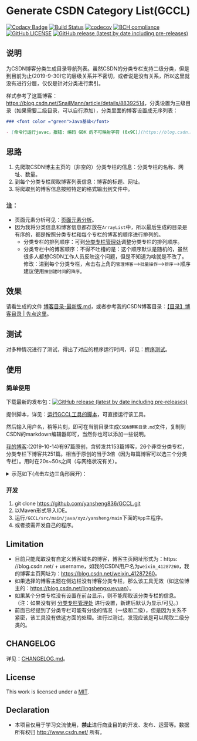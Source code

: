 # Generate CSDN Category List(GCCL)

[![Codacy Badge](https://app.codacy.com/project/badge/Grade/73584fbffb924a42827f373819f7f419)](https://www.codacy.com/gh/yansheng836/GCCL/dashboard?utm_source=github.com&amp;utm_medium=referral&amp;utm_content=yansheng836/GCCL&amp;utm_campaign=Badge_Grade)
[![Build Status](https://travis-ci.org/yansheng836/GCCL.svg?branch=master)](https://travis-ci.org/yansheng836/GCCL)
[![codecov](https://codecov.io/gh/yansheng836/GCCL/branch/master/graph/badge.svg)](https://codecov.io/gh/yansheng836/GCCL)
[![BCH compliance](https://bettercodehub.com/edge/badge/yansheng836/GCCL?branch=master)](https://bettercodehub.com/)
[![GitHub LICENSE ](https://img.shields.io/github/license/yansheng836/GCCL)](https://github.com/yansheng836/GCCL/blob/master/LICENSE.txt)
[![GitHub release (latest by date including pre-releases)](https://img.shields.io/github/v/release/yansheng836/GCCL?include_prereleases)](https://github.com/yansheng836/GCCL/releases)

## 说明

为CSDN博客分类生成目录导航列表。虽然CSDN的分类专栏支持二级分类，但是到目前为止(2019-9-30)它的层级关系并不密切，或者说是没有关系，所以这里就没有进行分层，仅仅是针对分类进行索引。

样式参考了这篇博客：<https://blog.csdn.net/SnailMann/article/details/88392514>，分类设置为三级目录（如果需要二级目录，可以自行添加），分类里面的博客设置成无序列表：

```markdown
### <font color ="green">Java基础</font>

- [命令行运行javac，报错: 编码 GBK 的不可映射字符 (0x9C)](https://blog.csdn.net/weixin_41287260/article/details/100177044)
```

## 思路

1. 先爬取CSDN博主主页的（非空的）分类专栏的信息：分类专栏的名称、网址、数量。
2. 到每个分类专栏爬取博客列表信息：博客的标题、网址。
3. 将爬取到的博客信息按照特定的格式输出到文件中。

### 注：

- 页面元素分析可见：[页面元素分析](<https://github.com/yansheng836/GCCL/tree/master/页面元素分析>)。
- 因为我将分类信息和博客信息都存放在`ArrayList`中，所以最后生成的目录是有序的，都是按照分类专栏和每个专栏的博客的顺序进行排列的。
  - 分类专栏的排列顺序：可到[分类专栏管理处](https://mp.csdn.net/classify_and_column/list)调整分类专栏的排列顺序。
  - 分类专栏中的博客顺序：不得不吐槽的是：这个顺序默认是随机的，虽然很多人都想CSDN工作人员反映这个问题，但是不知道为啥就是不改了。修改：进到每个分类专栏，点击右上角的`管理博客`-->`批量操作`-->`排序`-->顺序建议使用`按创建时间`的`降序`。

## 效果

请看生成的文件 [博客目录-最新版.md](./博客目录-最新版.md)，或者参考我的CSDN博客目录：[【目录】博客目录 | 先点这里](<https://blog.csdn.net/weixin_41287260/article/details/101735143>)。

## 测试

对多种情况进行了测试，得出了对应的程序运行时间，详见：[程序测试](<https://github.com/yansheng836/GCCL/blob/master/程序测试>)。

## 使用

### 简单使用

下载最新的发布包：[![GitHub release (latest by date including pre-releases)](https://img.shields.io/github/v/release/yansheng836/GCCL?include_prereleases)](https://github.com/yansheng836/GCCL/releases)

提供脚本，详见：[运行GCCL工具的脚本](<https://github.com/yansheng836/GCCL/tree/master/运行GCCL工具的脚本>)，可直接运行该工具。

然后输入用户名，稍等片刻，即可在当前目录生成`CSDN博客目录.md`文件，复制到CSDN的markdown编辑器即可，当然你也可以添加一些说明。

[我的博客](https://blog.csdn.net/weixin_41287260):(2019-10-14)有97篇原创，含转发共153篇博客，26个非空分类专栏，分类专栏下博客共251篇。相当于原创的当于3倍（因为每篇博客可以选三个分类专栏）。用时在20s~50s之间（与网络状况有关）。

<details>
<summary>
示范如下(点击左边三角形展开)：
</summary>

```shell
-------------------------------------------------------------------------------
-----------------------欢迎使用CSDN博客目录生成工具(GCCL)----------------------
                          _____   _____  _____  _
                         / ____| / ____|/ ____|| |
                        | |  __ | |    | |     | |
                        | | |_ || |    | |     | |
                        | |__| || |____| |____ | |____
                         \_____| \_____|\_____||______|
.
该工具可为您生成“CSDN博客导航目录”,使用前请阅读README,然后按照提示进行操作。
如果在使用过程中遇到问题，可到 https://github.com/yansheng836/GCCL/issues 提问。
-------------------------------------------------------------------------------
-------------------------------------------------------------------------------
！！！！！！！！！！！！！！！！！声明：！！！！！！！！！！！！！！！！！！！
该工具仅供学习交流使用，请勿用于商业用途；该工具是完全免费的，不进行任何保证，
版权归 sheng.yan836@gmail.com 所有。
-------------------------------------------------------------------------------
.
__          __  _                          _ 
\ \        / / | |                        | |
 \ \  /\  / /__| | ___ ___  _ __ ___   ___| |
  \ \/  \/ / _ \ |/ __/ _ \| '_ ` _ \ / _ \ |
   \  /\  /  __/ | (_| (_) | | | | | |  __/_|
    \/  \/ \___|_|\___\___/|_| |_| |_|\___(_)
                                             
请输入用户名：weixin_41287260


weixin_41287260,即将为您生成CSDN博客目录。

1.正在获取分类专栏的信息，请稍候……
----所有分类专栏一共有:251篇博客(包含重复的)。
----获取分类专栏信息成功，共有26个非空的分类专栏。
2.正在获取每个分类专栏内的博客信息……
----获取分类专栏内的博客信息成功！
3.正在生成该用户的‘博客导航分类目录’文件……
----生成‘博客导航分类目录’文件成功！！
文件路径为：CSDN博客目录-2019-10-14.21-54-19.md

**感谢您使用该工具,此次用时:41.143秒,期待下一次的重逢!**
  _____                 _ _                _ 
 / ____|               | | |              | |
| |  __  ___   ___   __| | |__  _   _  ___| |
| | |_ |/ _ \ / _ \ / _` | '_ \| | | |/ _ \ |
| |__| | (_) | (_) | (_| | |_) | |_| |  __/_|
 \_____|\___/ \___/ \__,_|_.__/ \__, |\___(_)
                                 __/ |       
                                |___/        
```

效果图：![效果图](https://s2.ax1x.com/2019/10/15/K9cLex.jpg)

</details>

### 开发

1. git clone <https://github.com/yansheng836/GCCL.git>
2. 以Maven形式导入IDE。
3. 运行`/GCCL/src/main/java/xyz/yansheng/main`下面的`App`主程序。
4. 或者按需开发自己的程序。

## Limitation

- 目前只能爬取没有自定义博客域名的博客，博客主页网址形式为：https: //blog.csdn.net/ + username，如我的CSDN用户名为`weixin_41287260`，我的博客主页网址为：<https://blog.csdn.net/weixin_41287260>。
- 如果选择的博客主题在侧边栏没有博客分类专栏，那么该工具无效（如这位博主的：<https://blog.csdn.net/lingshengxueyuan>）。
- 如果某个分类专栏没有设置在前台显示，则不能爬取该分类专栏的信息。（注：如果没有到 [分类专栏管理处](<https://mp.csdn.net/classify_and_column/list>) 进行设置，新建后默认为显示/可见。）
- 前面已经提到了分类专栏可能有分级的情况（一级和二级），但是因为关系不紧密，该工具没有做这方面的处理。进行过测试，发现应该是可以爬取二级分类的。

## CHANGELOG

详见：[CHANGELOG.md](https://github.com/yansheng836/GCCL/blob/master/CHANGELOG.md)。

## License

This work is licensed under a [MIT](https://github.com/yansheng836/GCCL/blob/master/LICENSE.txt).

## Declaration

- 本项目仅用于学习交流使用，**禁止**进行商业目的的开发、发布、运营等。数据所有权归 <http://www.csdn.net/> 所有。